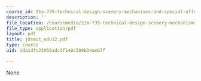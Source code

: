 ```yaml
---
course_id: 21m-735-technical-design-scenery-mechanisms-and-special-effects-spring-2004
description: ''
file_location: /coursemedia/21m-735-technical-design-scenery-mechanisms-and-special-effects-spring-2004/1da1dfc239501dc5f140c580b3eaeb7f_jdsmit_edu12.pdf
file_type: application/pdf
layout: pdf
title: jdsmit_edu12.pdf
type: course
uid: 1da1dfc239501dc5f140c580b3eaeb7f

---
```

None